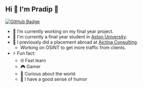 ## Hi 👋 I'm Pradip 🤖
[![GitHub Badge](https://img.shields.io/github/followers/thapapt?label=follow&style=social)](https://github.com/thapapt)

- 🔭 I’m currently working on my final year project.
- 🌱 I'm currently a final year student in [Aston University](https://www.aston.ac.uk/).
- 🎉 I previously did a placement abroad at [Aictina Consulting](http://aictina.eu/).
    - Working on OSINT to get more traffic from clients.  
- ⚡ Fun fact: 
  - 🤓 Fast learn
  - 🎮 Gamer
  - 🤔 Curious about the world 
  - 🤣 I have a good sense of humor
